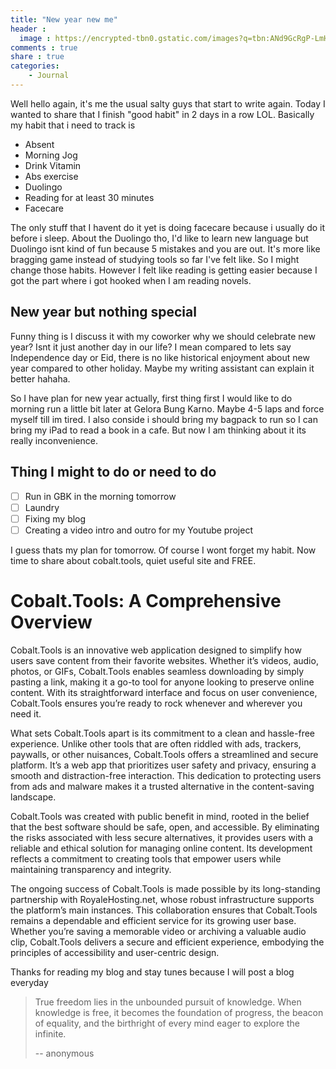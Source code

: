 ```yaml
---
title: "New year new me"
header :
  image : https://encrypted-tbn0.gstatic.com/images?q=tbn:ANd9GcRgP-LmH83d_xQD84f9EE6ycgM7r1nfhr3ZTA&s
comments : true
share : true
categories:
    - Journal
---
```

Well hello again, it's me the usual salty guys that start to write again. Today I wanted to share that I finish "good habit" in 2 days in a row LOL. Basically my habit that i need to track is

* Absent
* Morning Jog
* Drink Vitamin
* Abs exercise
* Duolingo
* Reading for at least 30 minutes
* Facecare

The only stuff that I havent do it yet is doing facecare because i usually do it before i sleep. About the Duolingo tho, I'd like to learn new language but Duolingo isnt kind of fun because 5 mistakes and you are out. It's more like bragging game instead of studying tools so far I've felt like. So I might change those habits. However I felt like reading is getting easier because I got the part where i got hooked when I am reading novels.

## New year but nothing special 

Funny thing is I discuss it with my coworker why we should celebrate new year? Isnt it just another day in our life? I mean compared to lets say Independence day or Eid, there is no like historical enjoyment about new year compared to other holiday. Maybe my writing assistant can explain it better hahaha.

So I have plan for new year actually, first thing first I would like to do morning run a little bit later at Gelora Bung Karno. Maybe 4-5 laps and force myself till im tired. I also conside i should bring my bagpack to run so I can bring my iPad to read a book in a cafe. But now I am thinking about it its really inconvenience.

## Thing I might to do or need to do

* [ ] Run in GBK in the morning tomorrow
* [ ] Laundry
* [ ] Fixing my blog
* [ ] Creating a video intro and outro for my Youtube project

I guess thats my plan for tomorrow. Of course I wont forget my habit. Now time to share about cobalt.tools, quiet useful site and FREE.



# **Cobalt.Tools: A Comprehensive Overview**

Cobalt.Tools is an innovative web application designed to simplify how users save content from their favorite websites. Whether it’s videos, audio, photos, or GIFs, Cobalt.Tools enables seamless downloading by simply pasting a link, making it a go-to tool for anyone looking to preserve online content. With its straightforward interface and focus on user convenience, Cobalt.Tools ensures you’re ready to rock whenever and wherever you need it.

What sets Cobalt.Tools apart is its commitment to a clean and hassle-free experience. Unlike other tools that are often riddled with ads, trackers, paywalls, or other nuisances, Cobalt.Tools offers a streamlined and secure platform. It’s a web app that prioritizes user safety and privacy, ensuring a smooth and distraction-free interaction. This dedication to protecting users from ads and malware makes it a trusted alternative in the content-saving landscape.

Cobalt.Tools was created with public benefit in mind, rooted in the belief that the best software should be safe, open, and accessible. By eliminating the risks associated with less secure alternatives, it provides users with a reliable and ethical solution for managing online content. Its development reflects a commitment to creating tools that empower users while maintaining transparency and integrity.

The ongoing success of Cobalt.Tools is made possible by its long-standing partnership with RoyaleHosting.net, whose robust infrastructure supports the platform’s main instances. This collaboration ensures that Cobalt.Tools remains a dependable and efficient service for its growing user base. Whether you’re saving a memorable video or archiving a valuable audio clip, Cobalt.Tools delivers a secure and efficient experience, embodying the principles of accessibility and user-centric design.

Thanks for reading my blog and stay tunes because I will post a blog everyday

> True freedom lies in the unbounded pursuit of knowledge. When knowledge is free, it becomes the foundation of progress, the beacon of equality, and the birthright of every mind eager to explore the infinite.
>
> -- anonymous
